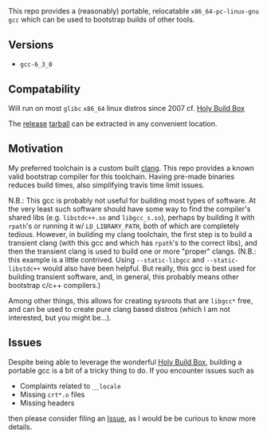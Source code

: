 ##

This repo provides a (reasonably) portable, relocatable `x86_64-pc-linux-gnu` `gcc` which can be used to bootstrap builds of other tools. 

## Versions
 * `gcc-6_3_0` 

## Compatability 
Will run on most `glibc` `x86_64` linux distros since 2007 cf. [Holy Build Box](https://github.com/phusion/holy-build-box#which-linux-distributions-do-binaries-compiled-with-holy-build-box-support)

The [release](https://github.com/habemus-papadum/gcc-holy-build/releases) [tarball](https://github.com/habemus-papadum/gcc-holy-build/releases/download/v0.1.0/gcc-holy-build-habemus-papadum-v1-branch.tar.gz) can be extracted in any convenient location. 

## Motivation
My preferred toolchain is a custom built [clang]().  This repo provides a known valid bootstrap compiler for this toolchain.  Having pre-made binaries reduces build times, also simplifying travis time limit issues.  

N.B.: This gcc is probably not useful for building most types of software.  At the very least such software should have some way to find the compiler's shared libs (e.g. `libstdc++.so` and `libgcc_s.so`), perhaps by building it with `rpath`'s or running it w/ `LD_LIBRARY_PATH`, both of which are completely tedious.  However, in building my clang toolchain, the first step is to build a transient clang (with this gcc and which has `rpath`'s to the correct libs), and then the transient clang is used to build one or more "proper" clangs.   (N.B.: this example is a little contrived.  Using `--static-libgcc`  and `--static-libstdc++` would also have been helpful.  But really, this gcc is best used for building transient software, and, in general, this probably means other bootstrap c/c++ compilers.)  

Among other things, this allows for creating sysroots that are `libgcc*` free, and can be used to create pure clang based distros (which I am not interested, but you might be...).


## Issues
Despite being able to leverage the wonderful [Holy Build Box](https://github.com/phusion/holy-build-box), building a portable gcc is a bit of a tricky thing to do.  If you encounter issues such as
* Complaints related to `__locale`
* Missing `crt*.o` files
* Missing headers

then please consider filing an [Issue](https://github.com/habemus-papadum/gcc-holy-build/issues), as I would be be curious to know more details.  
